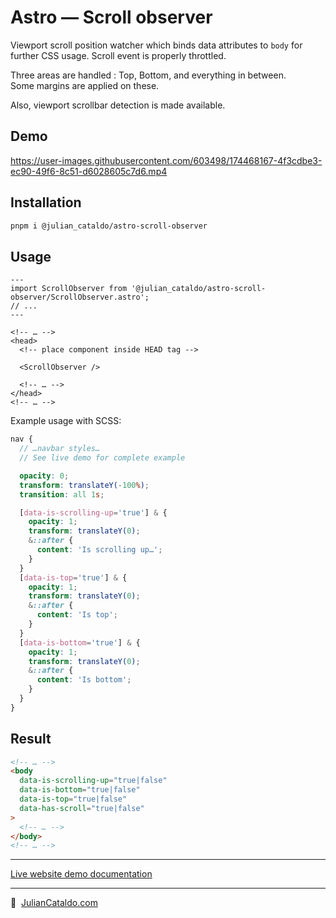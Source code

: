 # Astro — Scroll observer

Viewport scroll position watcher which binds data attributes to `body` for further CSS usage.
Scroll event is properly throttled.

Three areas are handled : Top, Bottom, and everything in between.  
Some margins are applied on these.

Also, viewport scrollbar detection is made available.

## Demo

https://user-images.githubusercontent.com/603498/174468167-4f3cdbe3-ec90-49f6-8c51-d6028605c7d6.mp4

## Installation

```sh
pnpm i @julian_cataldo/astro-scroll-observer
```

## Usage

```astro
---
import ScrollObserver from '@julian_cataldo/astro-scroll-observer/ScrollObserver.astro';
// ...
---
```

```astro
<!-- … -->
<head>
  <!-- place component inside HEAD tag -->

  <ScrollObserver />

  <!-- … -->
</head>
<!-- … -->
```

Example usage with SCSS:

```scss
nav {
  // …navbar styles…
  // See live demo for complete example

  opacity: 0;
  transform: translateY(-100%);
  transition: all 1s;

  [data-is-scrolling-up='true'] & {
    opacity: 1;
    transform: translateY(0);
    &::after {
      content: 'Is scrolling up…';
    }
  }
  [data-is-top='true'] & {
    opacity: 1;
    transform: translateY(0);
    &::after {
      content: 'Is top';
    }
  }
  [data-is-bottom='true'] & {
    opacity: 1;
    transform: translateY(0);
    &::after {
      content: 'Is bottom';
    }
  }
}
```

## Result

```html
<!-- … -->
<body
  data-is-scrolling-up="true|false"
  data-is-bottom="true|false"
  data-is-top="true|false"
  data-has-scroll="true|false"
>
  <!-- … -->
</body>
<!-- … -->
```

---

[Live website demo documentation](../../demo)

---

🔗  [JulianCataldo.com](https://www.juliancataldo.com/)
